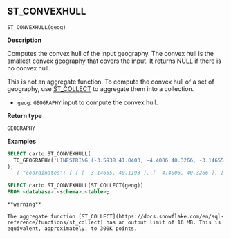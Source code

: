 ## ST_CONVEXHULL

```sql:signature
ST_CONVEXHULL(geog)
```

**Description**

Computes the convex hull of the input geography. The convex hull is the smallest convex geography that covers the input. It returns NULL if there is no convex hull.

This is not an aggregate function. To compute the convex hull of a set of geography, use [ST_COLLECT](https://docs.snowflake.com/en/sql-reference/functions/st_collect) to aggregate them into a collection.

* `geog`: `GEOGRAPHY` input to compute the convex hull.

**Return type**

`GEOGRAPHY`

**Examples**

```sql
SELECT carto.ST_CONVEXHULL(
  TO_GEOGRAPHY('LINESTRING (-3.5938 41.0403, -4.4006 40.3266, -3.14655 40.1193, -3.7205 40.4743)')
);
-- { "coordinates": [ [ [ -3.14655, 40.1193 ], [ -4.4006, 40.3266 ], [ -3.5938, 41.0403 ], [ -3.14655, 40.1193 ] ] ], "type": "Polygon" }
```

```sql
SELECT carto.ST_CONVEXHULL(ST_COLLECT(geog))
FROM <database>.<schema>.<table>;
```

````hint:warning
**warning**

The aggregate function [ST_COLLECT](https://docs.snowflake.com/en/sql-reference/functions/st_collect) has an output limit of 16 MB. This is equivalent, approximately, to 300K points.
````
